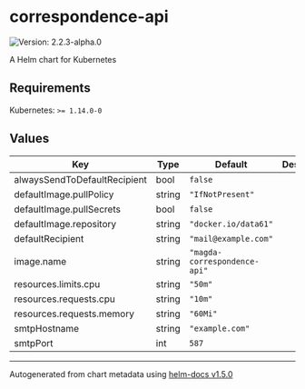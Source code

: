 # correspondence-api

![Version: 2.2.3-alpha.0](https://img.shields.io/badge/Version-2.2.3--alpha.0-informational?style=flat-square)

A Helm chart for Kubernetes

## Requirements

Kubernetes: `>= 1.14.0-0`

## Values

| Key | Type | Default | Description |
|-----|------|---------|-------------|
| alwaysSendToDefaultRecipient | bool | `false` |  |
| defaultImage.pullPolicy | string | `"IfNotPresent"` |  |
| defaultImage.pullSecrets | bool | `false` |  |
| defaultImage.repository | string | `"docker.io/data61"` |  |
| defaultRecipient | string | `"mail@example.com"` |  |
| image.name | string | `"magda-correspondence-api"` |  |
| resources.limits.cpu | string | `"50m"` |  |
| resources.requests.cpu | string | `"10m"` |  |
| resources.requests.memory | string | `"60Mi"` |  |
| smtpHostname | string | `"example.com"` |  |
| smtpPort | int | `587` |  |

----------------------------------------------
Autogenerated from chart metadata using [helm-docs v1.5.0](https://github.com/norwoodj/helm-docs/releases/v1.5.0)
